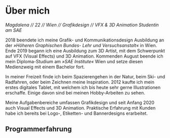 # Über mich

<p></p>

*Magdalena // 22 // Wien // Grafikdesign // VFX & 3D Animation Studentin am SAE*

2018 beendete ich meine Grafik- und Kommunikationsdesign Ausbildung an der *»Höheren Graphischen Bundes- Lehr und Versuchsanstalt«* in Wien.
Ende 2019 begann ich eine Ausbildung zum 3D Artist, mit dem Schwerpunkt auf VFX (Visual Effects) und 3D Animation.
Kommenden August beende ich mein Diploma-Studium am *»SAE Institute«* Wien und setze diesen Medienzweig mit einem Bachelor fort.

In meiner Freizeit finde ich beim Spazierengehen in der Natur, beim Ski- und Radfahren, oder beim Zeichnen meine Inspiration.
2012 kaufte ich mein erstes digitales Tablet, mit welchem ich bis heute sehr gerne Illustrationen erschaffe.
Einige davon sind bei meinen Hobby-Arbeiten zu sehen.

Meine Aufgabenbereiche umfassen Grafikdesign und seit Anfang 2020 auch Visual Effects und 3D Animation.
Praktische Erfahrung mit Kunden habe ich bereits bei Logo-, Etiketten- und Bannerdesigns erarbeitet.

## Programmerfahrung
<chip-list :elements="['Photoshop', 'InDesign', 'Illustrator', 'After Effects', 'Lightroom', 'Autodesk Maya', 'Substance Painter', 'Redshift', 'PFTrack']" class="mt-1"></chip-list>
